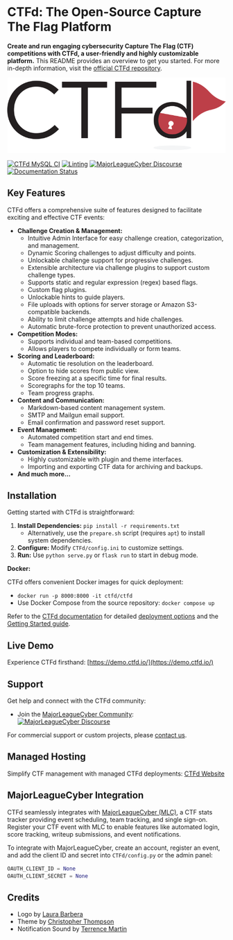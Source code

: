 # CTFd: The Open-Source Capture The Flag Platform

**Create and run engaging cybersecurity Capture The Flag (CTF) competitions with CTFd, a user-friendly and highly customizable platform.**  This README provides an overview to get you started. For more in-depth information, visit the [official CTFd repository](https://github.com/CTFd/CTFd).

![CTFd Logo](https://github.com/CTFd/CTFd/blob/master/CTFd/themes/core/static/img/logo.png?raw=true)

[![CTFd MySQL CI](https://github.com/CTFd/CTFd/workflows/CTFd%20MySQL%20CI/badge.svg?branch=master)](https://github.com/CTFd/CTFd/workflows/CTFd%20MySQL%20CI)
[![Linting](https://github.com/CTFd/CTFd/workflows/Linting/badge.svg?branch=master)](https://github.com/CTFd/CTFd/workflows/Linting)
[![MajorLeagueCyber Discourse](https://img.shields.io/discourse/status?server=https%3A%2F%2Fcommunity.majorleaguecyber.org%2F)](https://community.majorleaguecyber.org/)
[![Documentation Status](https://api.netlify.com/api/v1/badges/6d10883a-77bb-45c1-a003-22ce1284190e/deploy-status)](https://docs.ctfd.io)

## Key Features

CTFd offers a comprehensive suite of features designed to facilitate exciting and effective CTF events:

*   **Challenge Creation & Management:**
    *   Intuitive Admin Interface for easy challenge creation, categorization, and management.
    *   Dynamic Scoring challenges to adjust difficulty and points.
    *   Unlockable challenge support for progressive challenges.
    *   Extensible architecture via challenge plugins to support custom challenge types.
    *   Supports static and regular expression (regex) based flags.
    *   Custom flag plugins.
    *   Unlockable hints to guide players.
    *   File uploads with options for server storage or Amazon S3-compatible backends.
    *   Ability to limit challenge attempts and hide challenges.
    *   Automatic brute-force protection to prevent unauthorized access.
*   **Competition Modes:**
    *   Supports individual and team-based competitions.
    *   Allows players to compete individually or form teams.
*   **Scoring and Leaderboard:**
    *   Automatic tie resolution on the leaderboard.
    *   Option to hide scores from public view.
    *   Score freezing at a specific time for final results.
    *   Scoregraphs for the top 10 teams.
    *   Team progress graphs.
*   **Content and Communication:**
    *   Markdown-based content management system.
    *   SMTP and Mailgun email support.
    *   Email confirmation and password reset support.
*   **Event Management:**
    *   Automated competition start and end times.
    *   Team management features, including hiding and banning.
*   **Customization & Extensibility:**
    *   Highly customizable with plugin and theme interfaces.
    *   Importing and exporting CTF data for archiving and backups.
*   **And much more...**

## Installation

Getting started with CTFd is straightforward:

1.  **Install Dependencies:** `pip install -r requirements.txt`
    *   Alternatively, use the `prepare.sh` script (requires `apt`) to install system dependencies.
2.  **Configure:** Modify `CTFd/config.ini` to customize settings.
3.  **Run:**  Use `python serve.py` or `flask run` to start in debug mode.

**Docker:**

CTFd offers convenient Docker images for quick deployment:

*   `docker run -p 8000:8000 -it ctfd/ctfd`
*   Use Docker Compose from the source repository: `docker compose up`

Refer to the [CTFd documentation](https://docs.ctfd.io/) for detailed [deployment options](https://docs.ctfd.io/docs/deployment/installation) and the [Getting Started guide](https://docs.ctfd.io/tutorials/getting-started/).

## Live Demo

Experience CTFd firsthand: [https://demo.ctfd.io/](https://demo.ctfd.io/)

## Support

Get help and connect with the CTFd community:

*   Join the [MajorLeagueCyber Community](https://community.majorleaguecyber.org/): [![MajorLeagueCyber Discourse](https://img.shields.io/discourse/status?server=https%3A%2F%2Fcommunity.majorleaguecyber.org%2F)](https://community.majorleaguecyber.org/)

For commercial support or custom projects, please [contact us](https://ctfd.io/contact/).

## Managed Hosting

Simplify CTF management with managed CTFd deployments: [CTFd Website](https://ctfd.io/)

## MajorLeagueCyber Integration

CTFd seamlessly integrates with [MajorLeagueCyber (MLC)](https://majorleaguecyber.org/), a CTF stats tracker providing event scheduling, team tracking, and single sign-on.  Register your CTF event with MLC to enable features like automated login, score tracking, writeup submissions, and event notifications.

To integrate with MajorLeagueCyber, create an account, register an event, and add the client ID and secret into `CTFd/config.py` or the admin panel:

```python
OAUTH_CLIENT_ID = None
OAUTH_CLIENT_SECRET = None
```

## Credits

*   Logo by [Laura Barbera](http://www.laurabb.com/)
*   Theme by [Christopher Thompson](https://github.com/breadchris)
*   Notification Sound by [Terrence Martin](https://soundcloud.com/tj-martin-composer)
